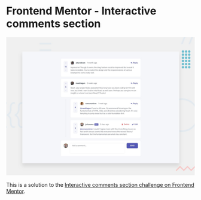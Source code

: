 # Frontend Mentor - Interactive comments section

![Design preview for the Interactive comments section coding challenge](./preview.jpg)

This is a solution to the [Interactive comments section challenge on Frontend Mentor](https://www.frontendmentor.io/challenges/interactive-comments-section-iG1RugEG9).

